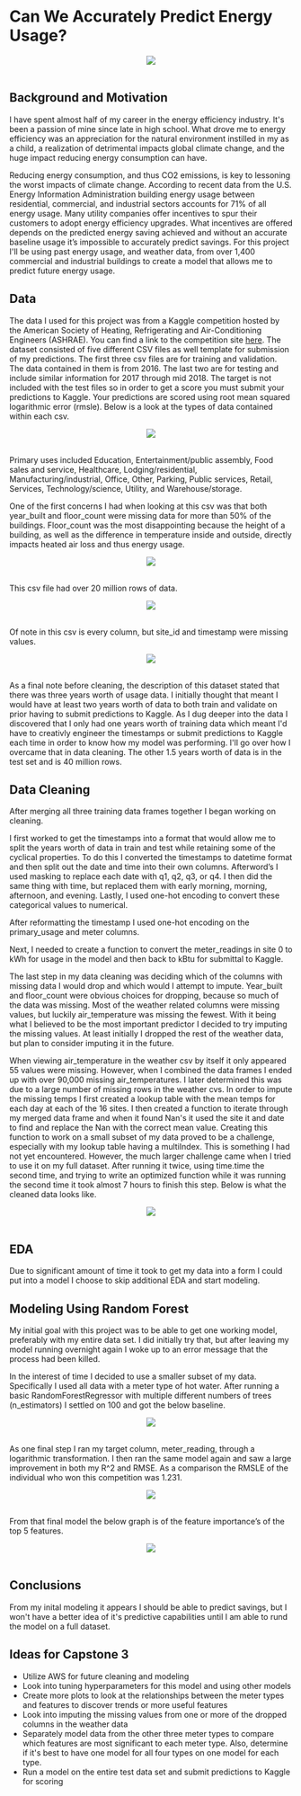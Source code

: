 # Can We Accurately Predict Energy Usage?
<div align="center">
        <img src="images/meter-1240897.jpg" width="" height="">
    </div>
<br>

## Background and Motivation
I have spent almost half of my career in the energy efficiency industry. It's been a passion of mine since late in high school. What drove me to energy efficiency was an appreciation for the natural environment instilled in my as a child, a realization of detrimental impacts global climate change, and 
the huge impact reducing energy consumption can have.

Reducing energy consumption, and thus CO2 emissions, is key to lessoning the worst impacts of climate change. According to recent data from the U.S. Energy Information Administration building energy usage between residential, commercial, and industrial sectors accounts for 71% of all energy usage. Many utility companies offer incentives to spur their customers to adopt energy efficiency upgrades. What incentives are offered depends on the predicted energy saving achieved and without an accurate baseline usage it’s impossible to accurately predict savings. For this project I'll be using past energy usage, and weather data, from over 1,400 commercial and industrial buildings to create a model that allows me to predict future energy usage.

## Data
The data I used for this project was from a Kaggle competition hosted by the American Society of Heating, Refrigerating and Air-Conditioning Engineers (ASHRAE). You can find a link to the competition site <a href="https://www.kaggle.com/c/ashrae-energy-prediction/overview">here</a>. The dataset consisted of five different CSV files as well template for submission of my predictions. The first three csv files are for training and validation. The data contained in them is from 2016. The last two are for testing and include similar information for 2017 through mid 2018. The target is not included with the test files so in order to get a score you must submit your predictions to Kaggle. Your predictions are scored using root mean squared logarithmic error (rmsle). Below is a look at the types of data contained within each csv.

<div align="center">
        <img src="images/building_meta_table" width="" height="">
    </div>
<br>

Primary uses included Education, Entertainment/public assembly, Food sales and service, Healthcare, Lodging/residential, Manufacturing/industrial, Office, Other, Parking, Public services, Retail, Services, Technology/science, Utility, and Warehouse/storage.


One of the first concerns I had when looking at this csv was that both year_built and floor_count were missing data for more than 50% of the buildings. Floor_count was the most disappointing because the height of a building, as well as the difference in temperature inside and outside, directly impacts heated air loss and thus energy usage.

<div align="center">
        <img src="images/train_table" width="" height="">
    </div>
<br>

This csv file had over 20 million rows of data.

<div align="center">
        <img src="images/weather_table" width="" height="">
    </div>
<br>

Of note in this csv is every column, but site_id and timestamp were missing values.

<div align="center">
        <img src="images/test_table" width="" height="">
    </div>
<br>

As a final note before cleaning, the description of this dataset stated that there was three years worth of usage data. I initially thought that meant I would have at least two years worth of data to both train and validate on prior having to submit predictions to Kaggle. As I dug deeper into the data I discovered that I only had one years worth of training data which meant I'd have to creativly engineer the timestamps or submit predictions to Kaggle each time in order to know how my model was performing. I'll go over how I overcame that in data cleaning. The other 1.5 years worth of data is in the test set and is 40 million rows.

## Data Cleaning
After merging all three training data frames together I began working on cleaning.

I first worked to get the timestamps into a format that would allow me to split the years worth of data in train and test while retaining some of the cyclical properties. To do this I converted the timestamps to datetime format and then split out the date and time into their own columns. Afterword’s I used masking to replace each date with q1, q2, q3, or q4. I then did the same thing with time, but replaced them with early morning, morning, afternoon, and evening. Lastly, I used one-hot encoding to convert these categorical values to numerical.

After reformatting the timestamp I used one-hot encoding on the primary_usage and meter columns.

Next, I needed to create a function to convert the meter_readings in site 0 to kWh for usage in the model and then back to kBtu for submittal to Kaggle.

The last step in my data cleaning was deciding which of the columns with missing data I would drop and which would I attempt to impute. Year_built and floor_count were obvious choices for dropping, because so much of the data was missing. Most of the weather related columns were missing values, but luckily air_temperature was missing the fewest. With it being what I believed to be the most important predictor I decided to try imputing the missing values. At least initially I dropped the rest of the weather data, but plan to consider imputing it in the future.

When viewing air_temperature in the weather csv by itself it only appeared 55 values were missing. However, when I combined the data frames I ended up with over 90,000 missing air_temperatures. I later determined this was due to a large number of missing rows in the weather cvs. In order to impute the missing temps I first created a lookup table with the mean temps for each day at each of the 16 sites. I then created a function to iterate through my merged data frame and when it found Nan's it used the site it and date to find and replace the Nan with the correct mean value. Creating this function to work on a small subset of my data proved to be a challenge, especially with my lookup table having a multiIndex. This is something I had not yet encountered. However, the much larger challenge came when I tried to use it on my full dataset. After running it twice, using time.time the second time, and trying to write an optimized function while it was running the second time it took almost 7 hours to finish this step. Below is what the cleaned data looks like.

<div align="center">
        <img src="images/cleaned_df_image" width="" height="">
    </div>
<br>

## EDA
Due to significant amount of time it took to get my data into a form I could put into a model I choose to skip additional EDA and start modeling.

## Modeling Using Random Forest
My initial goal with this project was to be able to get one working model, preferably with my entire data set. I did initially try that, but after leaving my model running overnight again I woke up to an error message that the process had been killed.

In the interest of time I decided to use a smaller subset of my data. Specifically I used all data with a meter type of hot water. After running a basic RandomForestRegressor with multiple different numbers of trees (n_estimators) I settled on 100 and got the below baseline. 

<div align="center">
        <img src="images/model 1" width="" height="">
    </div>
<br>

As one final step I ran my target column, meter_reading, through a logarithmic transformation. I then ran the same model again and saw a large improvement in both my R^2 and RMSE. As a comparison the RMSLE of the individual who won this competition was 1.231.

<div align="center">
        <img src="images/Model 2" width="" height="">
    </div>
<br>

From that final model the below graph is of the feature importance’s of the top 5 features.

<div align="center">
        <img src="images/feature_importance_plot.png" width="" height="">
    </div>
<br>

## Conclusions
From my inital modeling it appears I should be able to predict savings, but I won't have a better idea of it's predictive capabilities until I am able to rund the model on a full dataset.


## Ideas for Capstone 3
* Utilize AWS for future cleaning and modeling
* Look into tuning hyperparameters for this model and using other models
* Create more plots to look at the relationships between the meter types and features to discover trends or more useful features 
* Look into imputing the missing values from one or more of the dropped columns in the weather data
* Separately model data from the other three meter types to compare which features are most significant to each meter type. Also, determine if it's best to have one model for all four types on one model for each type.
* Run a model on the entire test data set and submit predictions to Kaggle for scoring


